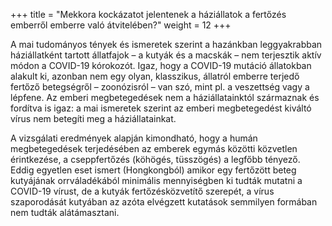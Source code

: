 +++
title = "Mekkora kockázatot jelentenek a háziállatok a fertőzés emberről emberre való átvitelében?"
weight = 12
+++

A mai tudományos tények és ismeretek szerint a hazánkban leggyakrabban háziállatként tartott állatfajok – a kutyák és a macskák – nem terjesztik aktív módon a COVID-19 kórokozót.
Igaz, hogy a COVID-19 mutáció állatokban alakult ki, azonban nem egy olyan, klasszikus, állatról emberre terjedő fertőző betegségről – zoonózisról – van szó, mint pl. a veszettség vagy a lépfene.
Az emberi megbetegedések nem a háziállatainktól származnak és fordítva is igaz: a mai ismeretek szerint az emberi megbetegedést kiváltó vírus nem betegíti meg a háziállatainkat.

A vizsgálati eredmények alapján kimondható, hogy a humán megbetegedések terjedésében az emberek egymás közötti közvetlen érintkezése, a cseppfertőzés (köhögés, tüsszögés) a legfőbb tényező.
Eddig egyetlen eset ismert (Hongkongból) amikor egy fertőzött beteg kutyájának orrváladékából minimális mennyiségben ki tudták mutatni a COVID-19 vírust, de a kutyák fertőzésközvetítő szerepét, a vírus szaporodását kutyában az azóta elvégzett kutatások semmilyen formában nem tudták alátámasztani.
